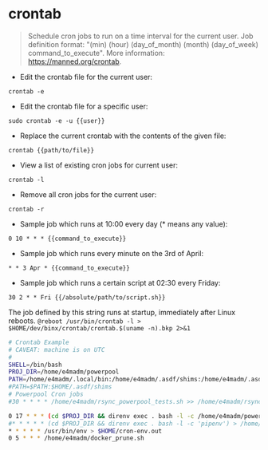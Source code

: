 # crontab

> Schedule cron jobs to run on a time interval for the current user.
> Job definition format: "(min) (hour) (day_of_month) (month) (day_of_week) command_to_execute".
> More information: <https://manned.org/crontab>.

- Edit the crontab file for the current user:

`crontab -e`

- Edit the crontab file for a specific user:

`sudo crontab -e -u {{user}}`

- Replace the current crontab with the contents of the given file:

`crontab {{path/to/file}}`

- View a list of existing cron jobs for current user:

`crontab -l`

- Remove all cron jobs for the current user:

`crontab -r`

- Sample job which runs at 10:00 every day (* means any value):

`0 10 * * * {{command_to_execute}}`

- Sample job which runs every minute on the 3rd of April:

`* * 3 Apr * {{command_to_execute}}`

- Sample job which runs a certain script at 02:30 every Friday:

`30 2 * * Fri {{/absolute/path/to/script.sh}}`


The job defined by this string runs at startup, immediately after Linux reboots.
`@reboot /usr/bin/crontab -l > $HOME/dev/binx/crontab/crontab.$(uname -n).bkp 2>&1`

```bash
# Crontab Example
# CAVEAT: machine is on UTC
#
SHELL=/bin/bash
PROJ_DIR=/home/e4madm/powerpool
PATH=/home/e4madm/.local/bin:/home/e4madm/.asdf/shims:/home/e4madm/.asdf/bin:/usr/local/sbin:/usr/local/bin:/usr/sbin:/usr/bin:/sbin:/bin:/usr/games:/usr/local/games:/snap/bin:/home/e4madm/.asdf/installs/python/3.9.4/bin:/home/e4madm/.asdf/installs/python/3.9.4/bin:/home/e4madm/.local/bin:/home/e4madm/.local/bin
#PATH=$PATH:$HOME/.asdf/shims
# Powerpool Cron jobs
#30 * * * * /home/e4madm/rsync_powerpool_tests.sh >> /home/e4madm/rsync.log 2>&1

0 17 * * * (cd $PROJ_DIR && direnv exec . bash -l -c /home/e4madm/powerpool/service/simulation/scripts/sim-regression-run.sh) > /home/e4madm/sim-regression-run.log 2>&1
#* * * * * (cd $PROJ_DIR && direnv exec . bash -l -c 'pipenv') > /home/e4madm/sim-regression-run.log 2>&1
* * * * * /usr/bin/env > $HOME/cron-env.out
0 5 * * * /home/e4madm/docker_prune.sh
```

